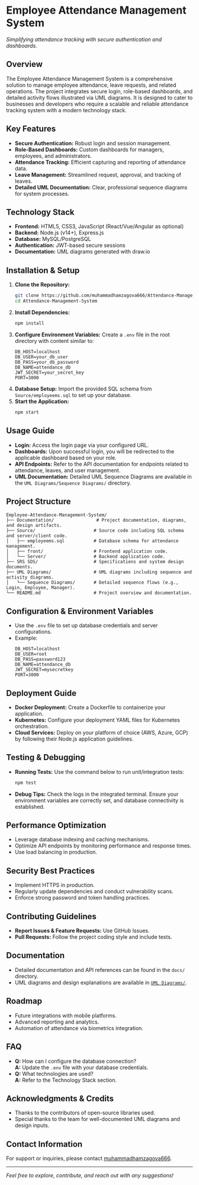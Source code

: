 # Employee Attendance Management System
*Simplifying attendance tracking with secure authentication and dashboards.*

## Overview
The Employee Attendance Management System is a comprehensive solution to manage employee attendance, leave requests, and related operations. The project integrates secure login, role-based dashboards, and detailed activity flows illustrated via UML diagrams. It is designed to cater to businesses and developers who require a scalable and reliable attendance tracking system with a modern technology stack.

## Key Features
- **Secure Authentication:** Robust login and session management.
- **Role-Based Dashboards:** Custom dashboards for managers, employees, and administrators.
- **Attendance Tracking:** Efficient capturing and reporting of attendance data.
- **Leave Management:** Streamlined request, approval, and tracking of leaves.
- **Detailed UML Documentation:** Clear, professional sequence diagrams for system processes.

## Technology Stack
- **Frontend:** HTML5, CSS3, JavaScript (React/Vue/Angular as optional)
- **Backend:** Node.js (v14+), Express.js
- **Database:** MySQL/PostgreSQL
- **Authentication:** JWT-based secure sessions
- **Documentation:** UML diagrams generated with draw.io

## Installation & Setup
1. **Clone the Repository:**
   ```sh
   git clone https://github.com/muhammadhamzagova666/Attendance-Management-System.git
   cd Attendance-Management-System
   ```
2. **Install Dependencies:**
   ```sh
   npm install
   ```
3. **Configure Environment Variables:**
   Create a `.env` file in the root directory with content similar to:
   ```
   DB_HOST=localhost
   DB_USER=your_db_user
   DB_PASS=your_db_password
   DB_NAME=attendance_db
   JWT_SECRET=your_secret_key
   PORT=3000
   ```
4. **Database Setup:**
   Import the provided SQL schema from `Source/employeems.sql` to set up your database.
5. **Start the Application:**
   ```sh
   npm start
   ```

## Usage Guide
- **Login:** Access the login page via your configured URL.
- **Dashboards:** Upon successful login, you will be redirected to the applicable dashboard based on your role.
- **API Endpoints:** Refer to the API documentation for endpoints related to attendance, leaves, and user management.
- **UML Documentation:** Detailed UML Sequence Diagrams are available in the `UML Diagrams/Sequence Diagrams/` directory.

## Project Structure
```
Employee-Attendance-Management-System/
├── Documentation/                # Project documentation, diagrams, and design artifacts.
├── Source/                      # Source code including SQL schema and server/client code.
│   ├── employeems.sql           # Database schema for attendance management.
│   ├── front/                   # Frontend application code.
│   └── Server/                  # Backend application code.
├── SRS SDS/                     # Specifications and system design documents.
├── UML Diagrams/                # UML diagrams including sequence and activity diagrams.
│   └── Sequence Diagrams/       # Detailed sequence flows (e.g., Login, Employee, Manager).
└── README.md                    # Project overview and documentation.
```

## Configuration & Environment Variables
- Use the `.env` file to set up database credentials and server configurations.
- Example:
  ```
  DB_HOST=localhost
  DB_USER=root
  DB_PASS=password123
  DB_NAME=attendance_db
  JWT_SECRET=mysecretkey
  PORT=3000
  ```

## Deployment Guide
- **Docker Deployment:** Create a Dockerfile to containerize your application.
- **Kubernetes:** Configure your deployment YAML files for Kubernetes orchestration.
- **Cloud Services:** Deploy on your platform of choice (AWS, Azure, GCP) by following their Node.js application guidelines.

## Testing & Debugging
- **Running Tests:** Use the command below to run unit/integration tests:
  ```sh
  npm test
  ```
- **Debug Tips:** Check the logs in the integrated terminal. Ensure your environment variables are correctly set, and database connectivity is established.

## Performance Optimization
- Leverage database indexing and caching mechanisms.
- Optimize API endpoints by monitoring performance and response times.
- Use load balancing in production.

## Security Best Practices
- Implement HTTPS in production.
- Regularly update dependencies and conduct vulnerability scans.
- Enforce strong password and token handling practices.

## Contributing Guidelines
- **Report Issues & Feature Requests:** Use GitHub Issues.
- **Pull Requests:** Follow the project coding style and include tests.

## Documentation
- Detailed documentation and API references can be found in the `docs/` directory.
- UML diagrams and design explanations are available in [`UML Diagrams/`](./UML%20Diagrams/).

## Roadmap
- Future integrations with mobile platforms.
- Advanced reporting and analytics.
- Automation of attendance via biometrics integration.

## FAQ
- **Q:** How can I configure the database connection?  
  **A:** Update the `.env` file with your database credentials.
- **Q:** What technologies are used?   
  **A:** Refer to the Technology Stack section.

## Acknowledgments & Credits
- Thanks to the contributors of open-source libraries used.
- Special thanks to the team for well-documented UML diagrams and design inputs.

## Contact Information
For support or inquiries, please contact [muhammadhamzagova666](https://github.com/muhammadhamzagova666).

---

*Feel free to explore, contribute, and reach out with any suggestions!*
